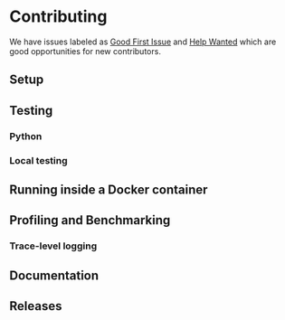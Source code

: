 # Contributing

We have issues labeled as [Good First Issue][good-first-issue] and
[Help Wanted][help-wanted] which are good opportunities for new
contributors.

## Setup

## Testing

### Python

### Local testing

## Running inside a Docker container

## Profiling and Benchmarking

### Trace-level logging

## Documentation

## Releases

<!-- End Links -->

[good-first-issue]: https://github.com/JnyJny/busylight_core/issues?q=is%3Aopen+is%3Aissue+label%3A%22good+first+issue%22
[help-wanted]: https://github.com/JnyJny/busylight_core/issues?q=is%3Aopen+is%3Aissue+label%3A%22help+wanted%22
